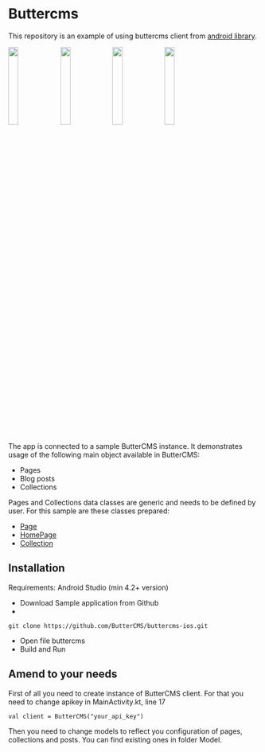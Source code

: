 # Buttercms
This repository is an example of using buttercms client from [android library](https://github.com/ButterCMS/buttercms-kotlin).

<img src="https://github.com/deAnnaa/buttercms/blob/master/screenshots/screenshot.png" width=20% height=20%> <img src="https://github.com/deAnnaa/buttercms/blob/master/screenshots/screenshot_1.png" width=20% height=20%> <img src="https://github.com/deAnnaa/buttercms/blob/master/screenshots/screenshot_2.png" width=20% height=20%> <img src="https://github.com/deAnnaa/buttercms/blob/master/screenshots/screenshot_3.png" width=20% height=20%>

The app is connected to a sample ButterCMS instance. It demonstrates usage of the following main object available in ButterCMS:
- Pages
- Blog posts
- Collections

Pages and Collections data classes are generic and needs to be defined by user. 
For this sample are these classes prepared: 
- [Page](https://github.com/deAnnaa/buttercms/blob/master/app/src/main/java/com/example/buttercms/model/Page.kt)
- [HomePage](https://github.com/deAnnaa/buttercms/blob/master/app/src/main/java/com/example/buttercms/model/HomePage.kt)
- [Collection](https://github.com/deAnnaa/buttercms/blob/master/app/src/main/java/com/example/buttercms/model/Collection.kt)


## Installation
Requirements: Android Studio (min 4.2+ version)
- Download Sample application from Github
- 
``
git clone https://github.com/ButterCMS/buttercms-ios.git
``

- Open file buttercms
- Build and Run

## Amend to your needs
First of all you need to create instance of ButterCMS client. 
For that you need to change apikey in MainActivity.kt, line 17

``
val client = ButterCMS("your_api_key")
``

Then you need to change models to reflect you configuration of pages, collections and posts. 
You can find existing ones in folder Model.
